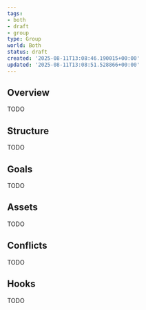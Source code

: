 ```yaml
---
tags:
- both
- draft
- group
type: Group
world: Both
status: draft
created: '2025-08-11T13:08:46.190015+00:00'
updated: '2025-08-11T13:08:51.528866+00:00'
---
```



## Overview

TODO
## Structure

TODO
## Goals

TODO
## Assets

TODO
## Conflicts

TODO
## Hooks

TODO
